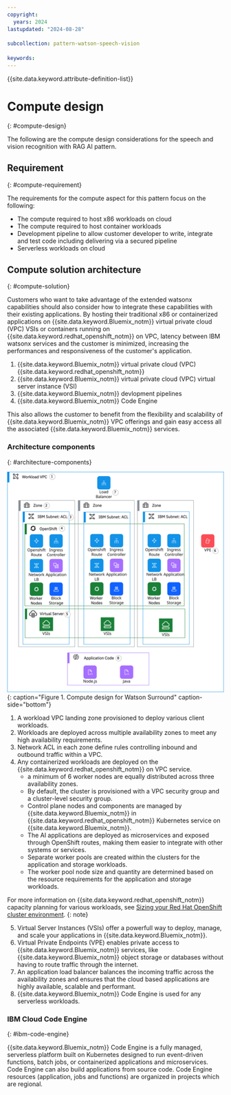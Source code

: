 ```yaml
---
copyright:
  years: 2024
lastupdated: "2024-08-28"

subcollection: pattern-watson-speech-vision

keywords:
---
```

{{site.data.keyword.attribute-definition-list}}

# Compute design
{: #compute-design}

The following are the compute design considerations for the speech and vision recognition with RAG AI pattern.

## Requirement
{: #compute-requirement}

The requirements for the compute aspect for this pattern focus on the following:

* The compute required to host x86 workloads on cloud
* The compute required to host container workloads
* Development pipeline to allow customer developer to write, integrate and test code including delivering via a secured pipeline
* Serverless workloads on cloud

## Compute solution architecture
{: #compute-solution}

Customers who want to take advantage of the extended watsonx capabilities should also consider how to integrate these capabilities with their existing applications. By hosting their traditional x86 or containerized  applications on {{site.data.keyword.Bluemix_notm}} virtual private cloud (VPC) VSIs or containers running on {{site.data.keyword.redhat_openshift_notm}} on VPC, latency between IBM watsonx services and the customer is minimized, increasing the performances and responsiveness of the customer's application.

1. {{site.data.keyword.Bluemix_notm}} virtual private cloud (VPC) {{site.data.keyword.redhat_openshift_notm}}
2. {{site.data.keyword.Bluemix_notm}} virtual private cloud (VPC) virtual server instance (VSI)
3. {{site.data.keyword.Bluemix_notm}} devlopment pipelines
4. {{site.data.keyword.Bluemix_notm}} Code Engine

This also allows the customer to benefit from the flexibility and scalability of {{site.data.keyword.Bluemix_notm}} VPC offerings and gain easy access all the associated {{site.data.keyword.Bluemix_notm}} services.

### Architecture components
{: #architecture-components}

![Compute design](image/watsonx-surround-pattern-ROKS.svg "Compute design"){: caption="Figure 1. Compute design for Watson Surround" caption-side="bottom"}

1. A workload VPC landing zone provisioned to deploy various client workloads.
2. Workloads are deployed across multiple availability zones to meet any high availability requirements.
3. Network ACL in each zone define rules controlling inbound and outbound traffic within a VPC.
4. Any containerized workloads are deployed on the {{site.data.keyword.redhat_openshift_notm}} on VPC service.
   * a minimum of 6 worker nodes are equally distributed across three availability zones.
   * By default, the cluster is provisioned with a VPC security group and a cluster-level security group.
   * Control plane nodes and components are managed by {{site.data.keyword.Bluemix_notm}} in {{site.data.keyword.redhat_openshift_notm}} Kubernetes service on {{site.data.keyword.Bluemix_notm}}.
   * The AI applications are deployed as microservices and exposed through OpenShift routes, making them easier to integrate with other systems or services.
   * Separate worker pools are created within the clusters for the application and storage workloads.
   * The worker pool node size and quantity are determined based on the resource requirements for the application and storage workloads.

  For more information on {{site.data.keyword.redhat_openshift_notm}} capacity planning for various workloads, see [Sizing your Red Hat OpenShift cluster environment](https://cloud.ibm.com/docs/pattern-webapp-openshift-vpc?topic=pattern-webapp-openshift-vpc-compute-design#sizing-your-environment).
  {: note}

5. Virtual Server Instances (VSIs) offer a powerfull way to deploy, manage, and scale your applications in {{site.data.keyword.Bluemix_notm}}.
6. Virtual Private Endpoints (VPE) enables private access to {{site.data.keyword.Bluemix_notm}} services, like {{site.data.keyword.Bluemix_notm}} object storage or databases without having to route traffic through the internet.
7. An application load balancer balances the incoming traffic across the availability zones and ensures that the cloud based applications are highly available, scalable and performant.
8. {{site.data.keyword.Bluemix_notm}} Code Engine is used for any serverless workloads.

### IBM Cloud Code Engine
{: #ibm-code-engine}

{{site.data.keyword.Bluemix_notm}} Code Engine is a fully managed, serverless platform built on Kubernetes designed to run event-driven functions, batch jobs, or containerized applications and microservices. Code Engine can also build applications from source code. Code Engine resources (application, jobs and functions) are organized in projects which are regional.
